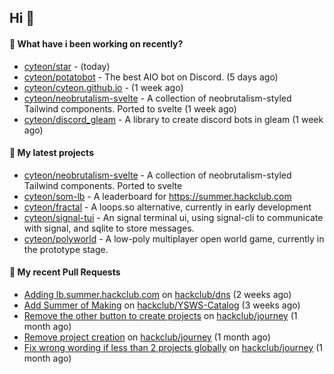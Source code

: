 ## Hi 👋

#### 👀 What have i been working on recently?

- [cyteon/star](https://github.com/cyteon/star) -  (today)
- [cyteon/potatobot](https://github.com/cyteon/potatobot) - The best AIO bot on Discord. (5 days ago)
- [cyteon/cyteon.github.io](https://github.com/cyteon/cyteon.github.io) -  (1 week ago)
- [cyteon/neobrutalism-svelte](https://github.com/cyteon/neobrutalism-svelte) - A collection of neobrutalism-styled Tailwind components. Ported to svelte (1 week ago)
- [cyteon/discord_gleam](https://github.com/cyteon/discord_gleam) - A library to create discord bots in gleam (1 week ago)

#### 🌱 My latest projects

- [cyteon/neobrutalism-svelte](https://github.com/cyteon/neobrutalism-svelte) - A collection of neobrutalism-styled Tailwind components. Ported to svelte
- [cyteon/som-lb](https://github.com/cyteon/som-lb) - A leaderboard for https://summer.hackclub.com
- [cyteon/fractal](https://github.com/cyteon/fractal) - A loops.so alternative, currently in early development
- [cyteon/signal-tui](https://github.com/cyteon/signal-tui) - An signal terminal ui, using signal-cli to communicate with signal, and sqlite to store messages.
- [cyteon/polyworld](https://github.com/cyteon/polyworld) - A low-poly multiplayer open world game, currently in the prototype stage. 

#### 🔨 My recent Pull Requests

- [Adding lb.summer.hackclub.com](https://github.com/hackclub/dns/pull/1822) on [hackclub/dns](https://github.com/hackclub/dns) (2 weeks ago)
- [Add Summer of Making](https://github.com/hackclub/YSWS-Catalog/pull/89) on [hackclub/YSWS-Catalog](https://github.com/hackclub/YSWS-Catalog) (3 weeks ago)
- [Remove the other button to create projects](https://github.com/hackclub/journey/pull/81) on [hackclub/journey](https://github.com/hackclub/journey) (1 month ago)
- [Remove project creation](https://github.com/hackclub/journey/pull/80) on [hackclub/journey](https://github.com/hackclub/journey) (1 month ago)
- [Fix wrong wording if less than 2 projects globally](https://github.com/hackclub/journey/pull/78) on [hackclub/journey](https://github.com/hackclub/journey) (1 month ago)
